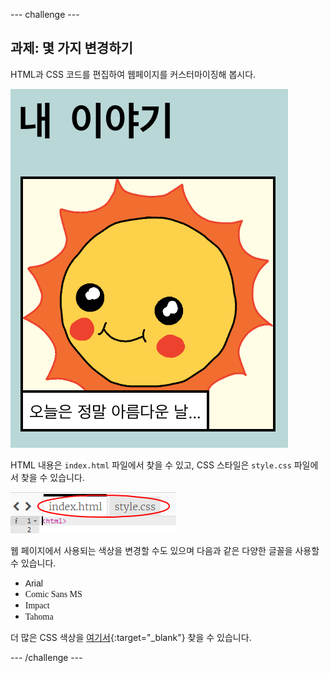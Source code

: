 \--- challenge \---

## 과제: 몇 가지 변경하기

HTML과 CSS 코드를 편집하여 웹페이지를 커스터마이징해 봅시다.

![스크린샷](images/story-changes.png)

HTML 내용은 `index.html` 파일에서 찾을 수 있고, CSS 스타일은 `style.css` 파일에서 찾을 수 있습니다.

![스크린샷](images/story-files.png)

웹 페이지에서 사용되는 색상을 변경할 수도 있으며 다음과 같은 다양한 글꼴을 사용할 수 있습니다.

+ <span style="font-family: Arial;">Arial</span>
+ <span style="font-family: Comic Sans MS;">Comic Sans MS</span>
+ <span style="font-family: Impact;">Impact</span>
+ <span style="font-family: Tahoma;">Tahoma</span>

더 많은 CSS 색상을 [여기서](http://jumpto.cc/colours){:target="_blank"} 찾을 수 있습니다.

\--- /challenge \---